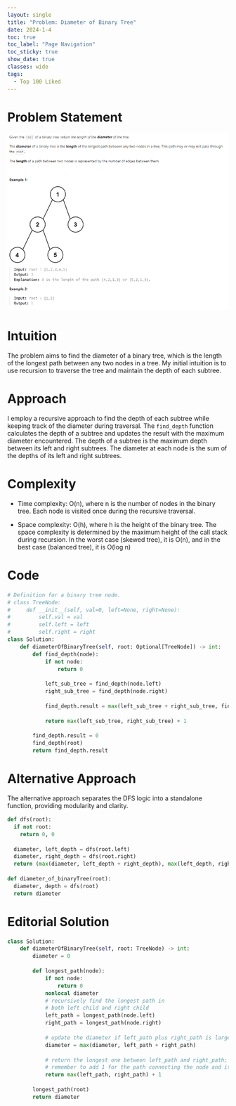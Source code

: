 ```yaml
---
layout: single
title: "Problem: Diameter of Binary Tree"
date: 2024-1-4
toc: true
toc_label: "Page Navigation"
toc_sticky: true
show_date: true
classes: wide
tags:
  - Top 100 Liked
---
```

# Problem Statement
[![problem](/assets/images/2024-01-04_16-42-40-diameter-binary-tree.png)](/assets/images/2024-01-04_16-42-40-diameter-binary-tree.png)
# Intuition
The problem aims to find the diameter of a binary tree, which is the length of the longest path between any two nodes in a tree. My initial intuition is to use recursion to traverse the tree and maintain the depth of each subtree.

# Approach
I employ a recursive approach to find the depth of each subtree while keeping track of the diameter during traversal. The `find_depth` function calculates the depth of a subtree and updates the result with the maximum diameter encountered. The depth of a subtree is the maximum depth between its left and right subtrees. The diameter at each node is the sum of the depths of its left and right subtrees.

# Complexity
- Time complexity:
O(n), where n is the number of nodes in the binary tree. Each node is visited once during the recursive traversal.

- Space complexity:
O(h), where h is the height of the binary tree. The space complexity is determined by the maximum height of the call stack during recursion. In the worst case (skewed tree), it is O(n), and in the best case (balanced tree), it is O(log n)

# Code
```python
# Definition for a binary tree node.
# class TreeNode:
#     def __init__(self, val=0, left=None, right=None):
#         self.val = val
#         self.left = left
#         self.right = right
class Solution:
    def diameterOfBinaryTree(self, root: Optional[TreeNode]) -> int:
        def find_depth(node):
            if not node:
                return 0
            
            left_sub_tree = find_depth(node.left)
            right_sub_tree = find_depth(node.right)
            
            find_depth.result = max(left_sub_tree + right_sub_tree, find_depth.result)

            return max(left_sub_tree, right_sub_tree) + 1

        find_depth.result = 0
        find_depth(root)
        return find_depth.result
```

# Alternative Approach
The alternative approach separates the DFS logic into a standalone function, providing modularity and clarity.
```python
def dfs(root):
  if not root:
    return 0, 0

  diameter, left_depth = dfs(root.left)
  diameter, right_depth = dfs(root.right)
  return (max(diameter, left_depth + right_depth), max(left_depth, right_depth) + 1)

def diameter_of_binaryTree(root):
  diameter, depth = dfs(root)
  return diameter
```

# Editorial Solution
```python
class Solution:
    def diameterOfBinaryTree(self, root: TreeNode) -> int:
        diameter = 0

        def longest_path(node):
            if not node:
                return 0
            nonlocal diameter
            # recursively find the longest path in
            # both left child and right child
            left_path = longest_path(node.left)
            right_path = longest_path(node.right)

            # update the diameter if left_path plus right_path is larger
            diameter = max(diameter, left_path + right_path)

            # return the longest one between left_path and right_path;
            # remember to add 1 for the path connecting the node and its parent
            return max(left_path, right_path) + 1

        longest_path(root)
        return diameter
```